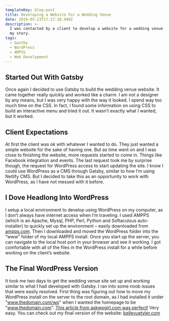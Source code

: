 ```yaml
---
templateKey: blog-post
title: Developing a Website For a Wedding Venue
date: 2019-05-23T17:17:10.940Z
description: >-
  I was contacted by a client to develop a website for a wedding venue. This is
  my story.
tags:
  - Gastby
  - WordPress
  - AMPSS
  - Web Development
---
```

## Started Out With Gatsby
Once again I decided to use Gatsby to build the wedding venue website. It came together really quickly and worked like a charm. I am not a designer by any means, but I was very happy with the way it looked. I spend way too much time on the CSS. In fact, I found some information on using CSS to build an interactive menu and tried it out. It wasn’t exactly what I wanted, but it worked. 

## Client Expectations
At first the client was ok with whatever I wanted to do. They just wanted a simple website for the sake of having one. But as time went on and I was close to finishing the website, more requests started to come in. Things like Facebook integration and events. The last request took me by surprise though, the request for WordPress access to start updating the site. I know I could use WordPress as a CMS through Gatsby, similar to how I’m using Netlify CMS. But I decided to take this as an opportunity to work with WordPress, as I have not messed with it before.

## I Dove Headlong Into WordPress
I setup a local environment to develop using WordPress on my computer, as I don’t always have internet access when I’m traveling. I used AMPPS (which is an Apache, Mysql, PHP, Perl, Python and Softaculous auto-installer) to quickly set up the environment – easily downloaded from [ampps.com](http://ampps.com). Then I downloaded and moved the WordPress folder into the “www” folder of my local AMPPS install. Once you start up the server, you can navigate to the local host port in your browser and see it working. I got comfortable with all of the files in the WordPress install for a while before working on the client’s website.

## The Final WordPress Version
It took me two days to get the wedding venue site set up and working similar to what I had developed with Gatsby. I ran into some noob issues that were easily resolved. First thing was figuring out how to move my WordPress install on the server to the root domain, as I had installed it under "www.thedomain.com/wp" when I wanted the homepage to be "www.thedomain.com". [This article from askwpgirl.com was perfect!](https://askwpgirl.com/move-wordpress-from-subdirectory-to-root-directory/) Very easy. You can check out my final version of the website: [bellevuetyler.com](https://bellevuetyler.com)
